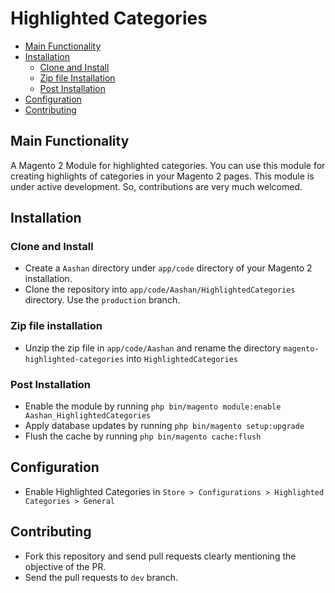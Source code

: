 # Highlighted Categories

 - [Main Functionality](#main-functionality)
 - [Installation](#installation)
    - [Clone and Install](#clone-and-install)
    - [Zip file Installation](#zip-file-installation)
    - [Post Installation](#post-installation)
 - [Configuration](#configuration)
 - [Contributing](#contributing)


## Main Functionality 
A Magento 2 Module for highlighted categories.
You can use this module for creating highlights of categories in
your Magento 2 pages. This module is under active development. So,
contributions are very much welcomed. 

## Installation

### Clone and Install
- Create a `Aashan` directory under `app/code` directory of your Magento 2 installation.
- Clone the repository into `app/code/Aashan/HighlightedCategories` directory. 
Use the `production` branch.

### Zip file installation

 - Unzip the zip file in `app/code/Aashan` and rename the directory 
 `magento-highlighted-categories` into `HighlightedCategories`
 
 ### Post Installation
 - Enable the module by running `php bin/magento module:enable Aashan_HighlightedCategories`
 - Apply database updates by running `php bin/magento setup:upgrade`
 - Flush the cache by running `php bin/magento cache:flush`

## Configuration

 - Enable Highlighted Categories in `Store > Configurations > Highlighted Categories > General`

## Contributing
- Fork this repository and send pull requests clearly mentioning the objective of the PR.
- Send the pull requests to `dev` branch.
